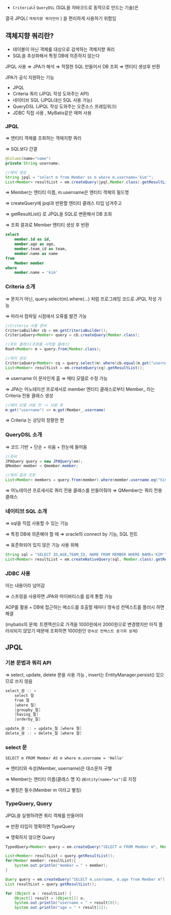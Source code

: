 - `Criteria`나 `QueryDSL` (SQL을 자바코드로 동적으로 만드는 기술)은

결국 JPQL( `객체지향 쿼리언어` ) 을 편리하게 사용하기 위함임

## 객체지향 쿼리란?

- 테이블이 아닌 객체를 대상으로 검색하는 객체지향 쿼리
- SQL을 추상화해서 특정 DB에 의존하지 않는다

JPQL 사용 ⇒ JPA가 해석 ⇒ 적절한 SQL 만들어서 DB 조회 ⇒ 엔티티 생성후 반환

JPA가 공식 지원하는 기능

- JPQL
- Criteria 쿼리 (JPQL 작성 도와주는 API)
- 네이티브 SQL (JPQL대신 SQL 사용 가능)
- QueryDSL (JPQL 작성 도와주는 오픈소스 프레임워크)
- JDBC 직접 사용 , MyBatis같은 매퍼 사용

### JPQL

⇒ 엔티티 객체를 조회하는 객체지향 쿼리 

⇒ SQL보다 간결 

```java
@Column(name="name")
private String username;
```

```java
//쿼리 생성
String jpql = "select m from Member as m where m.username='kim'";
List<Member> resultList = em.createQuery(jpql,Member.class).getResultList();
```

⇒ Member는 엔티티 이름, m.username은 엔티티 객체의 필드명

⇒ createQuery에 jpql과 반환할 엔티티 클래스 타입 넘겨주고 

⇒ getResultList() 로 JPQL을 SQL로 변환해서 DB 조회 

⇒ 조회 결과로 Member 엔티티 생성 후 반환

```sql
select 
	member.id as id,
	member.age as age,
	member.team_id as team,
	member.name as name
from
	Member member
where 
	member.name = 'kim'
```

### Criteria 소개

⇒ 문자가 아닌, query.select(m).where(...) 처럼 프로그래밍 코드로 JPQL 작성 가능

⇒ 따라서 컴파일 시점에서 오류를 발견 가능

```java
//Criteria 사용 준비 
CriteriaBuilder cb = em.getCriteriaBuilder();
CriteriaQuery<Member> query = cb.createQuery(Member.class);

//루트 클래스(조회를 시작할 클래스)
Root<Member> m = query.from(Member.class);

//쿼리 생성
CriteriaQuery<Member> cq = query.select(m).where(cb.equal(m.get("username"),"kim"));
List<Member> resultList = em.createQuery(cq).getResultList();
```

⇒ username 이 문자인게 흠 ⇒ 메타 모델로 수정 가능 

⇒ JPA는 어노테이션 프로세서로 member 엔티티 클래스로부터 Member_ 라는 Criteria 전용 클래스 생성

```java
//메타 모델 사용 전 -> 사용 후
m.get("username") => m.get(Member_.username)
```

⇒ Criteria 는 상당히 장황한 편

### QueryDSL 소개

⇒ 코드 기반 + 단순 + 쉬움 + 한눈에 들어옴

```java
//준비
JPAQuery query = new JPAQuery(em);
QMember member = Qmember.member;

//쿼리 결과 조회
List<Member> members = query.from(member).where(member.username.eq("kim")).list(member);

```

⇒ 어노테이션 프로세서로 쿼리 전용 클래스를 만들어줘야 ⇒ QMember는 쿼리 전용 클래스

### 네이티브 SQL 소개

⇒ sql을 직접 사용할 수 있는 기능

⇒ 특정 DB에 의존해야 할 때 ⇒ oracle의 connect by 기능, SQL 힌트

⇒ 표준화되어 있지 않은 기능 사용 위해 

```java
String sql = "SELECT ID,AGE,TEAM_ID, NAME FROM MEMBER WHERE NAME='KIM'";
List<Member> resultList = em.createNativeQuery(sql, Member.class).getResultList();
```

### JDBC 사용

아는 내용이라 넘어감

⇒ 스프링을 사용하면 JPA와 마이바티스를 쉽게 통합 가능

AOP를 활용 + DB에 접근하는 메소드를 호출할 때마다 영속성 컨텍스트를 플러시 하면 해결

(mybatis의 문제: 트랜잭션으로 가격을 1000원에서 2000원으로 변경했지만 아직 플러쉬되지 않았기 때문에 조회하면 1000원인 `영속성 컨텍스트 동기화 문제`)

## JPQL

### 기본 문법과 쿼리 API

⇒ select, update, delete 문을 사용 가능 , insert는 EntityManager.persist() 있으므로 쓰지 않음

```java
select_문 :: =
	select 절
	from 절
	[where 절]
	[groupby_절]
	[having_절]
	[orderby_절]

update_문 :: = update_절 [where 절]
delete_문 :: = delete_절 [where 절]
```

### select 문

`SELECT m FROM Member AS m where m.username = 'Hello'`

⇒ 엔티티와 속성(Member, username)은 대소문자 구별

⇒ Member는 엔티티 이름(클래스 명 X) `@Entity(name="xx")`로 지정

⇒ 별칭은 필수(Member m 이라고 별칭) 

### TypeQuery, Query

JPQL을 실행하려면 쿼리 객체를 만들어야 

⇒ 반환 타입이 명확하면 TypeQuery

⇒ 명확하지 않으면 Query

```java
TypedQuery<Member> query = em.createQuery("SELECT m FROM Member m", Member.class);

List<Member> resultList = query.getResultList();
for(Member member: resultList){
	System.out.println("member = " + member);
}
```

```java
Query query = em.createQuery("SELECT m.username, m.age from Member m");
List resultList = query.getResultList();

for (Object o : resultList) {
	Object[] result = (Object[]) o;
	System.out.println("username = " + result[0]);
	System.out.println("age = " + result[1]);
```